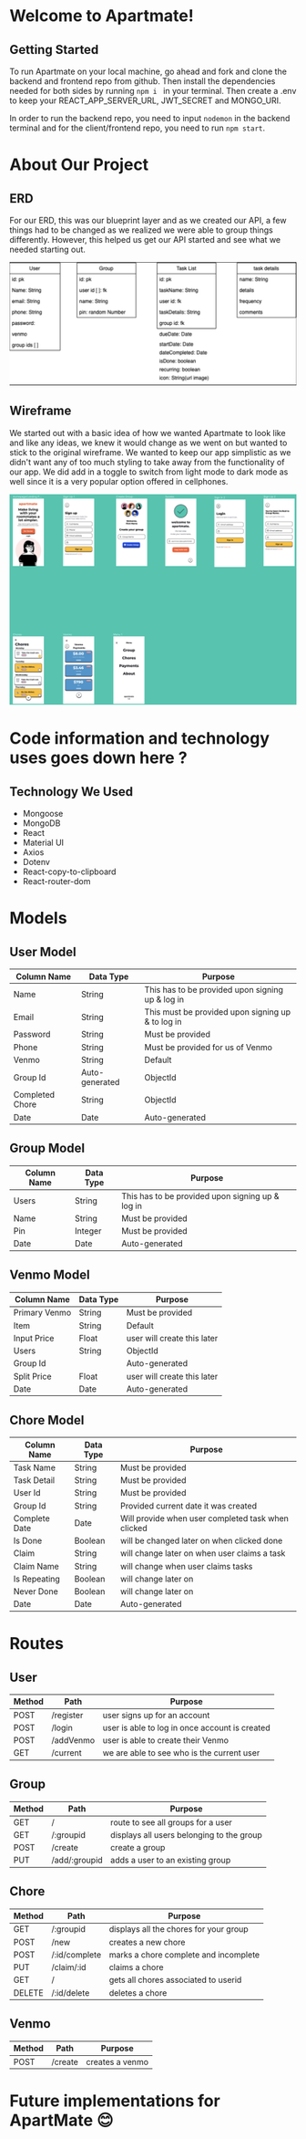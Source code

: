 # Welcome to Apartmate!

## Getting Started

To run Apartmate on your local machine, go ahead and fork and clone the backend and frontend repo from github. Then install the dependencies needed for both sides by running ```npm i ``` in your terminal. 
Then create a .env to keep your REACT_APP_SERVER_URL, JWT_SECRET and MONGO_URI.

In order to run the backend repo, you need to input ```nodemon``` in the backend terminal and for the client/frontend repo, you need to run ```npm start```. 

# About Our Project 
## ERD
For our ERD, this was our blueprint layer and as we created our API, a few things had to be changed as we realized we were able to group things differently. However, this helped us get our API started and see what we needed starting out. 

<img src="src/assets/images/erd.png">

## Wireframe

We started out with a basic idea of how we wanted Apartmate to look like and like any ideas, we knew it would change as we went on but wanted to stick to the original wireframe. We wanted to keep our app simplistic as we didn't want any of too much styling to take away from the functionality of our app. We did add in a toggle to switch from light mode to dark mode as well since it is a very popular option offered in cellphones. 

<img src="src/assets/images/wireframe.png">

# Code information and technology uses goes down here ? 

## Technology We Used

- Mongoose
- MongoDB 
- React
- Material UI
- Axios
- Dotenv
- React-copy-to-clipboard
- React-router-dom

# Models

## User Model

| Column Name | Data Type | Purpose |
| ---- | ------ | -------------------------- |
| Name | String | This has to be provided upon signing up & log in |
| Email | String | This must be provided upon signing up & to log in |
| Password | String | Must be provided | 
| Phone | String | Must be provided for us of Venmo |
| Venmo | String | Default |
| Group Id | Auto-generated |  ObjectId |
| Completed Chore | String | ObjectId |
| Date | Date | Auto-generated |

## Group Model

| Column Name | Data Type | Purpose |
| ---- | ------ | -------------------------- |
| Users | String | This has to be provided upon signing up & log in |
| Name | String | Must be provided |
| Pin | Integer | Must be provided | 
| Date | Date | Auto-generated |

## Venmo Model 

| Column Name | Data Type | Purpose |
| ---- | ------ | -------------------------- |
| Primary Venmo | String | Must be provided |
| Item | String | Default |
| Input Price | Float | user will create this later | 
| Users | String | ObjectId |
| Group Id | | Auto-generated |
|Split Price | Float | user will create this later |
|Date | Date |  Auto-generated |

## Chore Model 

| Column Name | Data Type | Purpose |
| ---- | ------ | -------------------------- |
| Task Name | String | Must be provided |
| Task Detail | String | Must be provided |
| User Id | String | Must be provided | 
| Group Id | String | Provided current date it was created |
| Complete Date | Date | Will provide when user completed task when clicked |
| Is Done | Boolean | will be changed later on when clicked done |
| Claim | String | will change later on when user claims a task |
| Claim Name | String | will change when user claims tasks |
| Is Repeating | Boolean | will change later on |
| Never Done | Boolean | will change later on |
| Date | Date | Auto-generated | 

# Routes

## User 

| Method | Path | Purpose |
| ---- | ------ | -------------------------- |
| POST | /register | user signs up for an account |
| POST | /login | user is able to log in once account is created |
| POST | /addVenmo | user is able to create their Venmo |
| GET | /current | we are able to see who is the current user |

## Group 

| Method | Path | Purpose |
| ---- | ------ | -------------------------- |
| GET | / | route to see all groups for a user  |
| GET | /:groupid | displays all users belonging to the group |
| POST | /create | create a group |
| PUT | /add/:groupid | adds a user to an existing group |

## Chore

| Method | Path | Purpose |
| ---- | ------ | -------------------------- |
| GET | /:groupid | displays all the chores for your group |
| POST | /new | creates a new chore |
| POST | /:id/complete | marks a chore complete and incomplete |
| PUT  | /claim/:id | claims a chore |
| GET | / | gets all chores associated to userid |
| DELETE | /:id/delete | deletes a chore |

## Venmo

| Method | Path | Purpose |
| ---- | ------ | -------------------------- |
| POST | /create | creates a venmo |

# Future implementations for ApartMate 😊




